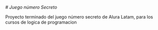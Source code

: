<em> # Juego número Secreto </em>
<p>Proyecto terminado del juego número secreto de Alura Latam, para los cursos de logica de programacion</p>
